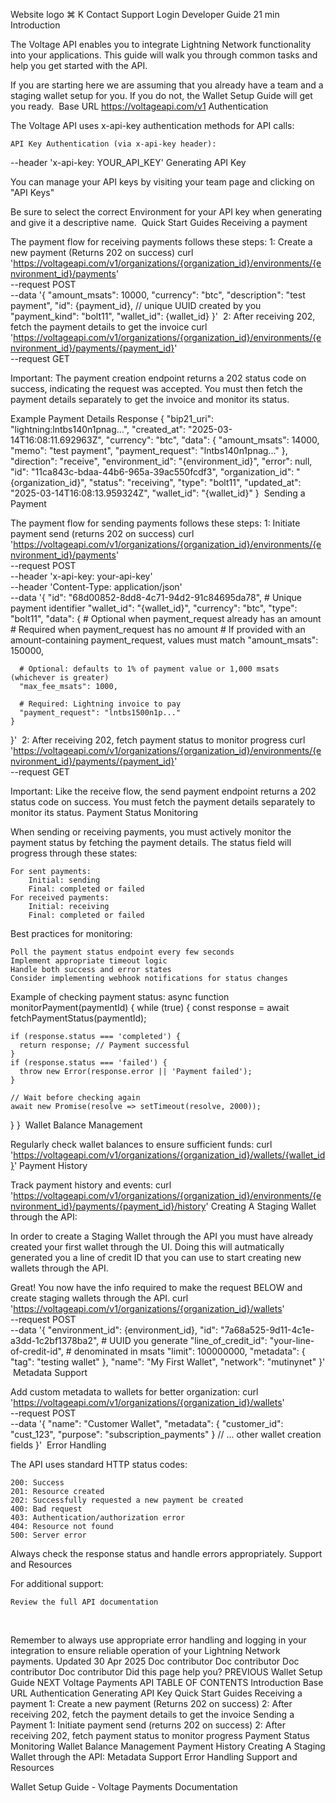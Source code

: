 Website logo
⌘
K
Contact Support
Login
Developer Guide
21 min
Introduction

The Voltage API enables you to integrate Lightning Network functionality into your applications. This guide will walk you through common tasks and help you get started with the API.

If you are starting here we are assuming that you already have a team and a staging wallet setup for you. If you do not, the Wallet Setup Guide will get you ready.
﻿
Base URL
https://voltageapi.com/v1
Authentication

The Voltage API uses x-api-key authentication methods for API calls:

    API Key Authentication (via x-api-key header): 

--header 'x-api-key: YOUR_API_KEY'
Generating API Key

You can manage your API keys by visiting your team page and clicking on "API Keys"
﻿

Be sure to select the correct Environment for your API key when generating and give it a descriptive name.
﻿
Quick Start Guides
Receiving a payment

The payment flow for receiving payments follows these steps:
1: Create a new payment (Returns 202 on success)
curl 'https://voltageapi.com/v1/organizations/{organization_id}/environments/{environment_id}/payments' \
  --request POST \
  --data '{
    "amount_msats": 10000,
    "currency": "btc",
    "description": "test payment",
    "id": {payment_id}, // unique UUID created by you
    "payment_kind": "bolt11",
    "wallet_id": {wallet_id}
  }'
﻿
2: After receiving 202, fetch the payment details to get the invoice
curl 'https://voltageapi.com/v1/organizations/{organization_id}/environments/{environment_id}/payments/{payment_id}' \
  --request GET
﻿

Important: The payment creation endpoint returns a 202 status code on success, indicating the request was accepted. You must then fetch the payment details separately to get the invoice and monitor its status.

Example Payment Details Response
{
    "bip21_uri": "lightning:lntbs140n1pnag...",
    "created_at": "2025-03-14T16:08:11.692963Z",
    "currency": "btc",
    "data": {
        "amount_msats": 14000,
        "memo": "test payment",
        "payment_request": "lntbs140n1pnag..."
    },
    "direction": "receive",
    "environment_id": "{environment_id}",
    "error": null,
    "id": "11ca843c-bdaa-44b6-965a-39ac550fcdf3",
    "organization_id": "{organization_id}",
    "status": "receiving",
    "type": "bolt11",
    "updated_at": "2025-03-14T16:08:13.959324Z",
    "wallet_id": "{wallet_id}"
}
﻿
Sending a Payment

The payment flow for sending payments follows these steps:
1: Initiate payment send (returns 202 on success)
curl 'https://voltageapi.com/v1/organizations/{organization_id}/environments/{environment_id}/payments' \
  --request POST \
  --header 'x-api-key: your-api-key' \
  --header 'Content-Type: application/json' \
  --data '{
    "id": "68d00852-8dd8-4c71-94d2-91c84695da78",  # Unique payment identifier
    "wallet_id": "{wallet_id}",
    "currency": "btc",
    "type": "bolt11",
    "data": {
      # Optional when payment_request already has an amount
      # Required when payment_request has no amount
      # If provided with an amount-containing payment_request, values must match
      "amount_msats": 150000,
      
      # Optional: defaults to 1% of payment value or 1,000 msats (whichever is greater)
      "max_fee_msats": 1000,
      
      # Required: Lightning invoice to pay
      "payment_request": "lntbs1500n1p..."
    }
  }'
﻿
2: After receiving 202, fetch payment status to monitor progress
curl 'https://voltageapi.com/v1/organizations/{organization_id}/environments/{environment_id}/payments/{payment_id}' \
  --request GET
﻿

Important: Like the receive flow, the send payment endpoint returns a 202 status code on success. You must fetch the payment details separately to monitor its status.
Payment Status Monitoring

When sending or receiving payments, you must actively monitor the payment status by fetching the payment details. The status field will progress through these states:

    For sent payments:
        Initial: sending
        Final: completed or failed
    For received payments:
        Initial: receiving
        Final: completed or failed

Best practices for monitoring:

    Poll the payment status endpoint every few seconds
    Implement appropriate timeout logic
    Handle both success and error states
    Consider implementing webhook notifications for status changes

Example of checking payment status:
async function monitorPayment(paymentId) {
  while (true) {
    const response = await fetchPaymentStatus(paymentId);
    
    if (response.status === 'completed') {
      return response; // Payment successful
    }
    if (response.status === 'failed') {
      throw new Error(response.error || 'Payment failed');
    }
    
    // Wait before checking again
    await new Promise(resolve => setTimeout(resolve, 2000));
  }
}
﻿
Wallet Balance Management

Regularly check wallet balances to ensure sufficient funds:
curl 'https://voltageapi.com/v1/organizations/{organization_id}/wallets/{wallet_id}'
﻿
Payment History

Track payment history and events:
curl 'https://voltageapi.com/v1/organizations/{organization_id}/environments/{environment_id}/payments/{payment_id}/history'
﻿
Creating A Staging Wallet through the API:

In order to create a Staging Wallet through the API you must have already created your first wallet through the UI.  Doing this will autmatically generated you a line of credit ID that you can use to start creating new wallets through the API.
﻿
﻿
﻿

Great! You now have the info required to make the request BELOW and create staging wallets through the API.
curl 'https://voltageapi.com/v1/organizations/{organization_id}/wallets' \
  --request POST \
  --data '{
    "environment_id": {environment_id},
    "id": "7a68a525-9d11-4c1e-a3dd-1c2bf1378ba2",  # UUID you generate
    "line_of_credit_id": "your-line-of-credit-id",
    # denominated in msats
    "limit": 100000000,
    "metadata": {
      "tag": "testing wallet"
    },
    "name": "My First Wallet",
    "network": "mutinynet"
  }'
﻿
Metadata Support

Add custom metadata to wallets for better organization:
curl 'https://voltageapi.com/v1/organizations/{organization_id}/wallets' \
  --request POST \
  --data '{
    "name": "Customer Wallet",
    "metadata": {
      "customer_id": "cust_123",
      "purpose": "subscription_payments"
    }
    // ... other wallet creation fields
  }'
﻿
Error Handling

The API uses standard HTTP status codes:

    200: Success
    201: Resource created
    202: Successfully requested a new payment be created
    400: Bad request
    403: Authentication/authorization error
    404: Resource not found
    500: Server error

Always check the response status and handle errors appropriately.
Support and Resources

For additional support:

    ﻿Review the full API documentation﻿

﻿

Remember to always use appropriate error handling and logging in your integration to ensure reliable operation of your Lightning Network payments.
Updated 30 Apr 2025
Doc contributor
Doc contributor
Doc contributor
Doc contributor
Did this page help you?
PREVIOUS
Wallet Setup Guide
NEXT
Voltage Payments API
TABLE OF CONTENTS
Introduction
Base URL
Authentication
Generating API Key
Quick Start Guides
Receiving a payment
1: Create a new payment (Returns 202 on success)
2: After receiving 202, fetch the payment details to get the invoice
Sending a Payment
1: Initiate payment send (returns 202 on success)
2: After receiving 202, fetch payment status to monitor progress
Payment Status Monitoring
Wallet Balance Management
Payment History
Creating A Staging Wallet through the API:
Metadata Support
Error Handling
Support and Resources

Wallet Setup Guide - Voltage Payments Documentation
